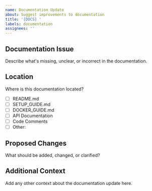 ```yaml
---
name: Documentation Update
about: Suggest improvements to documentation
title: '[DOCS] '
labels: documentation
assignees: ''
---
```


## Documentation Issue
Describe what's missing, unclear, or incorrect in the documentation.

## Location
Where is this documentation located?
- [ ] README.md
- [ ] SETUP_GUIDE.md
- [ ] DOCKER_GUIDE.md
- [ ] API Documentation
- [ ] Code Comments
- [ ] Other: 

## Proposed Changes
What should be added, changed, or clarified?

## Additional Context
Add any other context about the documentation update here.
